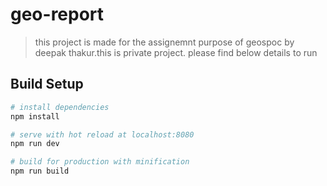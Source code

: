 # geo-report

> this project is made for the assignemnt purpose of geospoc by deepak thakur.this is private project.
please find below details to run 



## Build Setup

``` bash
# install dependencies
npm install

# serve with hot reload at localhost:8080
npm run dev

# build for production with minification
npm run build

